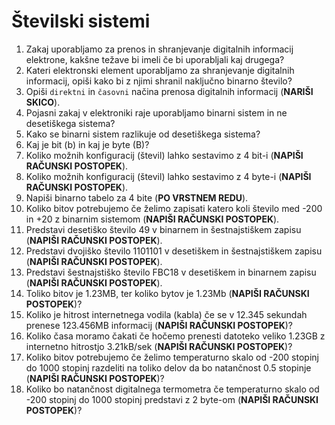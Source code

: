 # Številski sistemi

1. Zakaj uporabljamo za prenos in shranjevanje digitalnih informacij elektrone, kakšne težave bi imeli če bi uporabljali kaj drugega?
2. Kateri elektronski element uporabljamo za shranjevanje digitalnih informacij, opiši kako bi z njimi shranil naključno binarno število?
3. Opiši `direktni` in `časovni` načina prenosa digitalnih informacij (**NARIŠI SKICO**).  
4. Pojasni zakaj v elektroniki raje uporabljamo binarni sistem in ne desetiškega sistema?
5. Kako se binarni sistem razlikuje od desetiškega sistema?
6. Kaj je bit (b) in kaj je byte (B)?
7. Koliko možnih konfiguracij (števil) lahko sestavimo z 4 bit-i (**NAPIŠI RAČUNSKI POSTOPEK**).
8. Koliko možnih konfiguracij (števil) lahko sestavimo z 4 byte-i (**NAPIŠI RAČUNSKI POSTOPEK**).
9. Napiši binarno tabelo za 4 bite (**PO VRSTNEM REDU**).
10. Koliko bitov potrebujemo če želimo zapisati katero koli število med -200 in +20 z binarnim sistemom (**NAPIŠI RAČUNSKI POSTOPEK**).
11. Predstavi desetiško število 49 v binarnem in šestnajstiškem zapisu (**NAPIŠI RAČUNSKI POSTOPEK**).
12. Predstavi dvojiško število 1101101 v desetiškem in šestnajstiškem zapisu (**NAPIŠI RAČUNSKI POSTOPEK**).
13. Predstavi šestnajstiško število FBC18 v desetiškem in binarnem zapisu (**NAPIŠI RAČUNSKI POSTOPEK**).
14. Toliko bitov je 1.23MB, ter koliko bytov je 1.23Mb (**NAPIŠI RAČUNSKI POSTOPEK**)?
15. Koliko je hitrost internetnega vodila (kabla) če se v 12.345 sekundah prenese 123.456MB informacij (**NAPIŠI RAČUNSKI POSTOPEK**)?
16. Koliko časa moramo čakati če hočemo prenesti datoteko veliko 1.23GB z internetno hitrostjo 3.21kB/sek (**NAPIŠI RAČUNSKI POSTOPEK**)?
17. Koliko bitov potrebujemo če želimo temperaturno skalo od -200 stopinj do 1000 stopinj razdeliti na toliko delov da bo natančnost 0.5 stopinje (**NAPIŠI RAČUNSKI POSTOPEK**)?
18. Koliko bo natančnost digitalnega termometra če temperaturno skalo od -200 stopinj do 1000 stopinj predstavi z 2 byte-om (**NAPIŠI RAČUNSKI POSTOPEK**)? 
